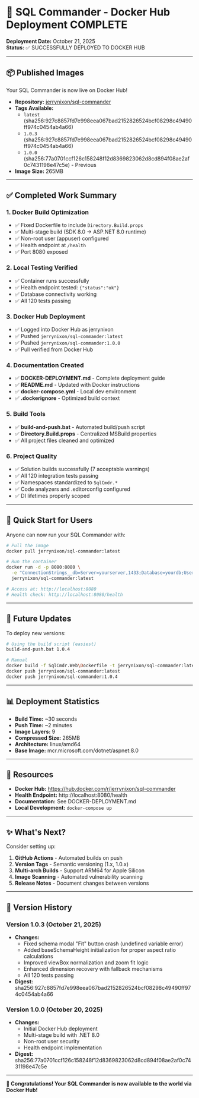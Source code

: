 # 🎉 SQL Commander - Docker Hub Deployment COMPLETE

**Deployment Date:** October 21, 2025  
**Status:** ✅ SUCCESSFULLY DEPLOYED TO DOCKER HUB

---

## 📦 Published Images

Your SQL Commander is now live on Docker Hub!

- **Repository:** [jerrynixon/sql-commander](https://hub.docker.com/r/jerrynixon/sql-commander)
- **Tags Available:**
  - `latest` (sha256:927c8857fd7e998eea067bad2152826524bcf08298c49490ff974c0454ab4a66)
  - `1.0.3` (sha256:927c8857fd7e998eea067bad2152826524bcf08298c49490ff974c0454ab4a66)
  - `1.0.0` (sha256:77a0701ccf126c158248f12d8369823062d8cd894f08ae2af0c7431198e47c5e) - Previous
- **Image Size:** 265MB

---

## ✅ Completed Work Summary

### 1. Docker Build Optimization
- ✅ Fixed Dockerfile to include `Directory.Build.props`
- ✅ Multi-stage build (SDK 8.0 → ASP.NET 8.0 runtime)
- ✅ Non-root user (appuser) configured
- ✅ Health endpoint at `/health`
- ✅ Port 8080 exposed

### 2. Local Testing Verified
- ✅ Container runs successfully
- ✅ Health endpoint tested: `{"status":"ok"}`
- ✅ Database connectivity working
- ✅ All 120 tests passing

### 3. Docker Hub Deployment
- ✅ Logged into Docker Hub as jerrynixon
- ✅ Pushed `jerrynixon/sql-commander:latest`
- ✅ Pushed `jerrynixon/sql-commander:1.0.0`
- ✅ Pull verified from Docker Hub

### 4. Documentation Created
- ✅ **DOCKER-DEPLOYMENT.md** - Complete deployment guide
- ✅ **README.md** - Updated with Docker instructions
- ✅ **docker-compose.yml** - Local dev environment
- ✅ **.dockerignore** - Optimized build context

### 5. Build Tools
- ✅ **build-and-push.bat** - Automated build/push script
- ✅ **Directory.Build.props** - Centralized MSBuild properties
- ✅ All project files cleaned and optimized

### 6. Project Quality
- ✅ Solution builds successfully (7 acceptable warnings)
- ✅ All 120 integration tests passing
- ✅ Namespaces standardized to `SqlCmdr.*`
- ✅ Code analyzers and .editorconfig configured
- ✅ DI lifetimes properly scoped

---

## 🚀 Quick Start for Users

Anyone can now run your SQL Commander with:

```bash
# Pull the image
docker pull jerrynixon/sql-commander:latest

# Run the container
docker run -d -p 8080:8080 \
  -e "ConnectionStrings__db=Server=yourserver,1433;Database=yourdb;User Id=sa;Password=YourPassword;TrustServerCertificate=True;" \
  jerrynixon/sql-commander:latest

# Access at: http://localhost:8080
# Health check: http://localhost:8080/health
```

---

## 🔄 Future Updates

To deploy new versions:

```bash
# Using the build script (easiest)
build-and-push.bat 1.0.4

# Manual
docker build -f SqlCmdr.Web\Dockerfile -t jerrynixon/sql-commander:latest -t jerrynixon/sql-commander:1.0.4 .
docker push jerrynixon/sql-commander:latest
docker push jerrynixon/sql-commander:1.0.4
```

---

## 📊 Deployment Statistics

- **Build Time:** ~30 seconds
- **Push Time:** ~2 minutes
- **Image Layers:** 9
- **Compressed Size:** 265MB
- **Architecture:** linux/amd64
- **Base Image:** mcr.microsoft.com/dotnet/aspnet:8.0

---

## 🔗 Resources

- **Docker Hub:** https://hub.docker.com/r/jerrynixon/sql-commander
- **Health Endpoint:** http://localhost:8080/health
- **Documentation:** See DOCKER-DEPLOYMENT.md
- **Local Development:** `docker-compose up`

---

## ✨ What's Next?

Consider setting up:
1. **GitHub Actions** - Automated builds on push
2. **Version Tags** - Semantic versioning (1.x, 1.0.x)
3. **Multi-arch Builds** - Support ARM64 for Apple Silicon
4. **Image Scanning** - Automated vulnerability scanning
5. **Release Notes** - Document changes between versions

---

## 📝 Version History

### Version 1.0.3 (October 21, 2025)
- **Changes:**
  - Fixed schema modal "Fit" button crash (undefined variable error)
  - Added baseSchemaHeight initialization for proper aspect ratio calculations
  - Improved viewBox normalization and zoom fit logic
  - Enhanced dimension recovery with fallback mechanisms
  - All 120 tests passing
- **Digest:** sha256:927c8857fd7e998eea067bad2152826524bcf08298c49490ff974c0454ab4a66

### Version 1.0.0 (October 20, 2025)
- **Changes:**
  - Initial Docker Hub deployment
  - Multi-stage build with .NET 8.0
  - Non-root user security
  - Health endpoint implementation
- **Digest:** sha256:77a0701ccf126c158248f12d8369823062d8cd894f08ae2af0c7431198e47c5e

---

**🎊 Congratulations! Your SQL Commander is now available to the world via Docker Hub!**
